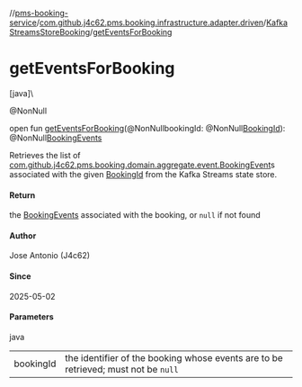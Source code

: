 //[pms-booking-service](../../../index.md)/[com.github.j4c62.pms.booking.infrastructure.adapter.driven](../index.md)/[KafkaStreamsStoreBooking](index.md)/[getEventsForBooking](get-events-for-booking.md)

# getEventsForBooking

[java]\

@NonNull

open fun [getEventsForBooking](get-events-for-booking.md)(@NonNullbookingId: @NonNull[BookingId](../../com.github.j4c62.pms.booking.domain.aggregate.vo/-booking-id/index.md)): @NonNull[BookingEvents](../../com.github.j4c62.pms.booking.domain.aggregate.vo/-booking-events/index.md)

Retrieves the list of [com.github.j4c62.pms.booking.domain.aggregate.event.BookingEvent](../../com.github.j4c62.pms.booking.domain.aggregate.event/-booking-event/index.md)s associated with the given [BookingId](../../com.github.j4c62.pms.booking.domain.aggregate.vo/-booking-id/index.md) from the Kafka Streams state store.

#### Return

the [BookingEvents](../../com.github.j4c62.pms.booking.domain.aggregate.vo/-booking-events/index.md) associated with the booking, or `null` if not found

#### Author

Jose Antonio (J4c62)

#### Since

2025-05-02

#### Parameters

java

| | |
|---|---|
| bookingId | the identifier of the booking whose events are to be retrieved; must not be `null` |